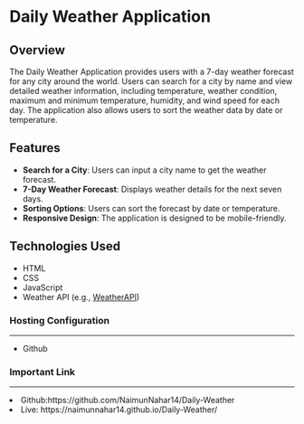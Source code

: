 # Daily Weather Application

## Overview

The Daily Weather Application provides users with a 7-day weather forecast for any city around the world. Users can search for a city by name and view detailed weather information, including temperature, weather condition, maximum and minimum temperature, humidity, and wind speed for each day. The application also allows users to sort the weather data by date or temperature.

## Features

- **Search for a City**: Users can input a city name to get the weather forecast.
- **7-Day Weather Forecast**: Displays weather details for the next seven days.
- **Sorting Options**: Users can sort the forecast by date or temperature.
- **Responsive Design**: The application is designed to be mobile-friendly.

## Technologies Used

- HTML
- CSS
- JavaScript
- Weather API (e.g., [WeatherAPI](https://weatherapi.com/))

### Hosting Configuration
<hr/>
<ul>
<li>Github</li>
</ul>

### Important Link
<hr/>
<li> Github:https://github.com/NaimunNahar14/Daily-Weather </li>
<li>Live: https://naimunnahar14.github.io/Daily-Weather/ </li>

   
